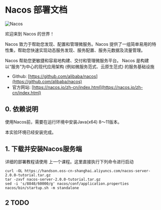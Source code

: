 # Nacos 部署文档

![Nacos](https://github.com/alibaba/nacos/blob/develop/doc/Nacos_Logo.png?raw=true)

欢迎来到 Nacos 的世界！

Nacos 致力于帮助您发现、配置和管理微服务。Nacos 提供了一组简单易用的特性集，帮助您快速实现动态服务发现、服务配置、服务元数据及流量管理。

Nacos 帮助您更敏捷和容易地构建、交付和管理微服务平台。 Nacos 是构建以“服务”为中心的现代应用架构 (例如微服务范式、云原生范式) 的服务基础设施

* Github: [https://github.com/alibaba/nacos](https://github.com/alibaba/nacos)
* 官方网站: [https://nacos.io/zh-cn/index.html](https://nacos.io/zh-cn/index.html)

## 0. 依赖说明

使用Nacos前，需要在运行环境中安装Java(x64) 8～11版本。

本实验环境已经安装完成。

## 1. 下载并安装Nacos服务端

详细的部署教程请使用 上一个课程。这里直接执行下列命令进行启动

```
curl -OL https://handson.oss-cn-shanghai.aliyuncs.com/nacos-server-2.0.0-tutorial.tar.gz
tar -zxvf nacos-server-2.0.0-tutorial.tar.gz
sed -i 's/8848/60000/g' nacos/conf/application.properties
nacos/bin/startup.sh -m standalone
```

## 2 TODO
